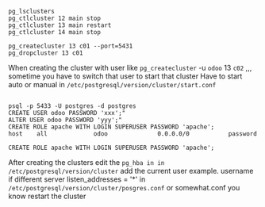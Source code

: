 ```
pg_lsclusters
pg_ctlcluster 12 main stop
pg_ctlcluster 13 main restart
pg_ctlcluster 14 main stop

pg_createcluster 13 c01 --port=5431
pg_dropcluster 13 c01
```
When creating the cluster with user like `pg_createcluster` -u `odoo` 13 `c02`    ,,, sometime you have to switch that user to start that cluster
Have to start auto or manual in `/etc/postgresql/version/cluster/start.conf`
```

psql -p 5433 -U postgres -d postgres 
CREATE USER odoo PASSWORD 'xxx';"
ALTER USER odoo PASSWORD 'yyy';"
CREATE ROLE apache WITH LOGIN SUPERUSER PASSWORD 'apache';
host    all             odoo              0.0.0.0/0           password

CREATE ROLE apache WITH LOGIN SUPERUSER PASSWORD 'apache';
```



After creating the clusters edit the `pg_hba in in /etc/postgresql/version/cluster` add the current user example. username
if different server listen_addresses = '*'    in `/etc/postgresql/version/cluster/posgres.conf`  or somewhat.conf  you know
restart the cluster